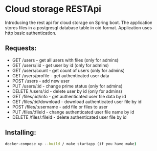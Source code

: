 # Cloud storage RESTApi

Introducing the rest api for cloud storage on Spring boot. 
The application stores files in a postgresql database table in oid format.
Application uses http basic authentication.

## Requests: 
+ GET /users - get all users with files (only for admins)
+ GET /users/:id - get user by id (only for admins)
+ GET /users/count - get count of users (only for admins)
+ GET /users/profile - get authenticated user data
+ POST /users - add new user
+ PUT /users/:id - change prime status (only for admins)
+ DELETE /users/:id - delete user by id (only for admins)
+ GET /files/:id/info - get authenticated user file data by id
+ GET /files/:id/download - download authenticated user file by id
+ POST /files/:username - add file or files to user
+ PUT /files/:fileId - change authenticated user file name by id
+ DELETE /files/:fileId - delete authenticated user file by id

## Installing:

```cmd
docker-compose up --build / make startapp (if you have make)
```

